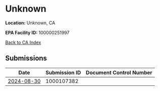 # Unknown

**Location:** Unknown, CA

**EPA Facility ID:** 100000251997

[Back to CA Index](../../index.md)

## Submissions

| Date | Submission ID | Document Control Number |
|------|--------------|-------------------------|
| [2024-08-30](submissions/1000107382.md) | 1000107382 |  |
